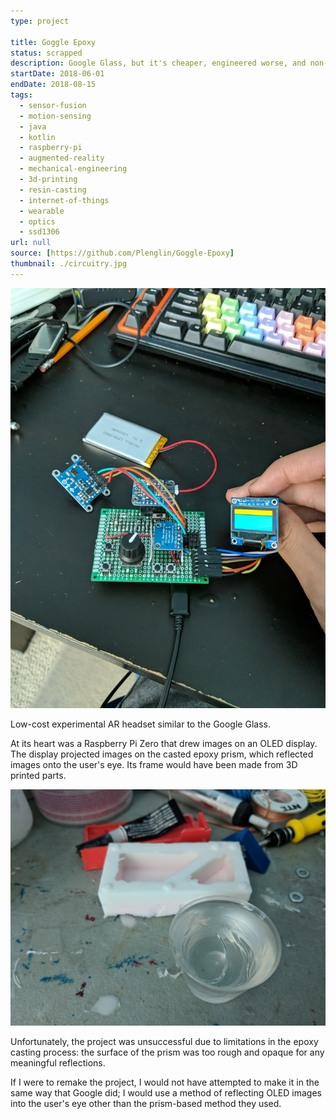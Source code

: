 ```yaml
---
type: project

title: Goggle Epoxy
status: scrapped
description: Google Glass, but it's cheaper, engineered worse, and non-functional
startDate: 2018-06-01
endDate: 2018-08-15
tags:
  - sensor-fusion
  - motion-sensing
  - java
  - kotlin
  - raspberry-pi
  - augmented-reality
  - mechanical-engineering
  - 3d-printing
  - resin-casting
  - internet-of-things
  - wearable
  - optics
  - ssd1306
url: null
source: [https://github.com/Plenglin/Goggle-Epoxy]
thumbnail: ./circuitry.jpg
---
```


![The circuitry.](./circuitry.jpg)

Low-cost experimental AR headset similar to the Google Glass.

At its heart was a Raspberry Pi Zero that drew images on an OLED display. The display projected images on the casted epoxy prism, which reflected images onto the user's eye. Its frame would have been made from 3D printed parts.

![The resin mold.](./prism-casting.jpg)

Unfortunately, the project was unsuccessful due to limitations in the epoxy casting process: the surface of the prism was too rough and opaque for any meaningful reflections.

If I were to remake the project, I would not have attempted to make it in the same way that Google did; I would use a method of reflecting OLED images into the user's eye other than the prism-based method they used.
